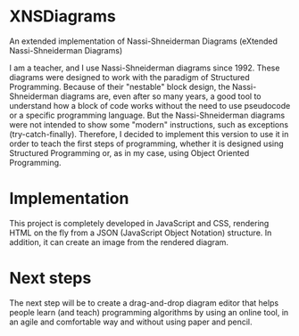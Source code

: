 # XNSDiagrams
An extended implementation of Nassi-Shneiderman Diagrams (eXtended Nassi-Shneiderman Diagrams)

I am a teacher, and I use Nassi-Shneiderman diagrams since 1992.
These diagrams were designed to work with the paradigm of Structured Programming.
Because of their "nestable" block design, the Nassi-Shneiderman diagrams are, even after so many years, a good tool to understand how a block of code works without the need to use pseudocode or a specific programming language.
But the Nassi-Shneiderman diagrams were not intended to show some "modern" instructions, such as exceptions (try-catch-finally).
Therefore, I decided to implement this version to use it in order to teach the first steps of programming, whether it is designed using Structured Programming or, as in my case, using Object Oriented Programming.

# Implementation
This project is completely developed in JavaScript and CSS, rendering HTML on the fly from a JSON (JavaScript Object Notation) structure.
In addition, it can create an image from the rendered diagram.

# Next steps
The next step will be to create a drag-and-drop diagram editor that helps people learn (and teach) programming algorithms by using an online tool, in an agile and comfortable way and without using paper and pencil.
